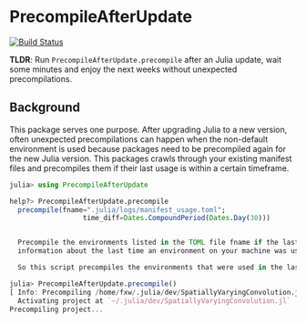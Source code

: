# PrecompileAfterUpdate
[![Build Status](https://github.com/roflmaostc/PrecompileAfterUpdate.jl/actions/workflows/CI.yml/badge.svg?branch=main)](https://github.com/roflmaostc/PrecompileAfterUpdate.jl/actions/workflows/CI.yml?query=branch%3Amain)

**TLDR**: Run `PrecompileAfterUpdate.precompile` after an Julia update, wait some minutes and enjoy the next weeks without unexpected precompilations.  

## Background
This package serves one purpose. After upgrading Julia to a new version, often unexpected precompilations can happen when the non-default environment is used because packages need to be precompiled again for the new Julia version.
This packages crawls through your existing manifest files and precompiles them if their last usage is within a certain timeframe.
```julia
julia> using PrecompileAfterUpdate

help?> PrecompileAfterUpdate.precompile
  precompile(fname=".julia/logs/manifest_usage.toml";
                  time_diff=Dates.CompoundPeriod(Dates.Day(30)))


  Precompile the environments listed in the TOML file fname if the last time they were used is greater than time_diff. fname is the path to the TOML file that contains the
  information about the last time an environment on your machine was used. As default time_diff is set to 30 days.

  So this script precompiles the environments that were used in the last 30 days. This is especially useful to save time after updating Julia.

julia> PrecompileAfterUpdate.precompile()
[ Info: Precompiling /home/fxw/.julia/dev/SpatiallyVaryingConvolution.jl/Manifest.toml
  Activating project at `~/.julia/dev/SpatiallyVaryingConvolution.jl`
Precompiling project...
```


